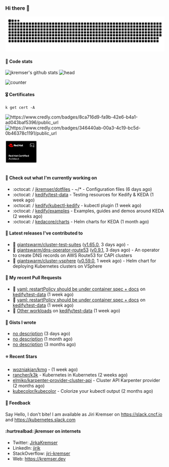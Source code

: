 ### Hi there 👋

<picture>
  <source media="(prefers-color-scheme: dark)" srcset="github-snake-dark.svg" />
  <source media="(prefers-color-scheme: light)" srcset="github-snake.svg" />
  <img alt="github-snake" src="github-snake.svg" />
</picture>

#### 📱 Code stats

![jkremser's github stats](https://github-readme-stats.vercel.app/api?username=jkremser&count_private=true&show_icons=true&hide_border=false&theme=tokyonight&title_color=5bcdec&bg_color=0d1117&border_radius=false) ![head](https://user-images.githubusercontent.com/535866/175570014-71166aaa-95f7-4a4f-869c-93a16481de4e.jpeg)



![counter](https://komarev.com/ghpvc/?username=jkremser&color=5bcdec&style=for-the-badge)

#### 🎖 Certificates
```
k get cert -A
```
<p align="left">
    <a style="text-decoration: none !important;" href="https://www.credly.com/badges/8ca716d9-fa9b-42e6-b4a1-ad043baf5396/public_url">
        <img src="https://training.linuxfoundation.org/wp-content/uploads/2022/11/CKA.png" alt="https://www.credly.com/badges/8ca716d9-fa9b-42e6-b4a1-ad043baf5396/public_url" width="110" height="110"/>
    </a>
    <a style="text-decoration: none !important;" href="https://www.credly.com/badges/346440ab-00a3-4c19-bc5d-0b46378c1191/public_url">
        <img src="https://training.linuxfoundation.org/wp-content/uploads/2022/11/CKS.png" alt="https://www.credly.com/badges/346440ab-00a3-4c19-bc5d-0b46378c1191/public_url" width="110" height="110"/>
    </a>
    <a style="text-decoration: none !important;" href="https://rhtapps.redhat.com/verify/?certId=120-194-022">
        <img src="./rhca.png" alt="https://rhtapps.redhat.com/verify/?certId=120-194-022" width="100" height="100"/>
    </a>
</p>

#### 👷 Check out what I'm currently working on

- :octocat: / [jkremser/dotfiles](https://github.com/jkremser/dotfiles) - ~/*  -  Configuration files (6 days ago)
- :octocat: / [kedify/test-data](https://github.com/kedify/test-data) - Testing resources for Kedify &amp; KEDA (1 week ago)
- :octocat: / [kedify/kubectl-kedify](https://github.com/kedify/kubectl-kedify) - kubectl plugin (1 week ago)
- :octocat: / [kedify/examples](https://github.com/kedify/examples) - Examples, guides and demos around KEDA (2 weeks ago)
- :octocat: / [kedacore/charts](https://github.com/kedacore/charts) - Helm charts for KEDA (1 month ago)

#### 🔭 Latest releases I've contributed to

- 🎉 [giantswarm/cluster-test-suites](https://github.com/giantswarm/cluster-test-suites) ([v1.65.0](https://github.com/giantswarm/cluster-test-suites/releases/tag/v1.65.0), 3 days ago) - 
- 🎉 [giantswarm/dns-operator-route53](https://github.com/giantswarm/dns-operator-route53) ([v0.9.1](https://github.com/giantswarm/dns-operator-route53/releases/tag/v0.9.1), 3 days ago) - An operator to create DNS records on AWS Route53 for CAPI clusters
- 🎉 [giantswarm/cluster-vsphere](https://github.com/giantswarm/cluster-vsphere) ([v0.59.0](https://github.com/giantswarm/cluster-vsphere/releases/tag/v0.59.0), 1 week ago) - Helm chart for deploying Kubernetes clusters on VSphere

#### 🔨 My recent Pull Requests

- 💪 [yaml: restartPolicy should be under container spec &#43; docs](https://github.com/kedify/test-data/pull/3) on [kedify/test-data](https://github.com/kedify/test-data) (1 week ago)
- 💪 [yaml: restartPolicy should be under container spec &#43; docs](https://github.com/kedify/test-data/pull/2) on [kedify/test-data](https://github.com/kedify/test-data) (1 week ago)
- 💪 [Other workloads](https://github.com/kedify/test-data/pull/1) on [kedify/test-data](https://github.com/kedify/test-data) (1 week ago)

#### 📓 Gists I wrote

- [no description](https://gist.github.com/abee4e0ee17bac1713160c2b347aed61) (3 days ago)
- [no description](https://gist.github.com/767a53a8cbc4efaebb0423c66d5e3fdb) (1 month ago)
- [no description](https://gist.github.com/3a636b3309bb1a7e45140b82d5766ae5) (3 months ago)

#### ⭐ Recent Stars

- [wozniakjan/kmg](https://github.com/wozniakjan/kmg) -  (1 week ago)
- [rancher/k3k](https://github.com/rancher/k3k) - Kubernetes in Kubernetes (2 weeks ago)
- [elmiko/karpenter-provider-cluster-api](https://github.com/elmiko/karpenter-provider-cluster-api) - Cluster API Karpenter provider (2 months ago)
- [kubecolor/kubecolor](https://github.com/kubecolor/kubecolor) - Colorize your kubectl output (2 months ago)

#### 💬 Feedback

Say Hello, I don't bite! I am available as Jiri Kremser on https://slack.cncf.io and https://kubernetes.slack.com


#### :hurtrealbad: jkremser on internets

- Twitter: <a href="https://twitter.com/JirkaKremser">JirkaKremser</a>
- LinkedIn: <a href="https://www.linkedin.com/in/jirik/">jirik</a>
- StackOverflow: <a href="https://stackoverflow.com/users/1594980/jiri-kremser">jiri-kremser</a>
- Web: https://kremser.dev
